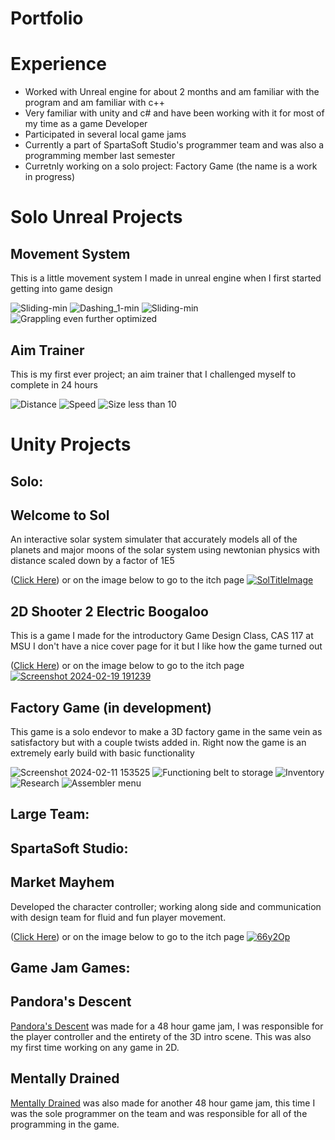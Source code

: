 # Portfolio

# Experience 
- Worked with Unreal engine for about 2 months and am familiar with the program and am familiar with c++ 
- Very familiar with unity and c# and have been working with it for most of my time as a game Developer
- Participated in several local game jams
- Currently a part of SpartaSoft Studio's programmer team and was also a programming member last semester
- Curretnly working on a solo project: Factory Game (the name is a work in progress)
# Solo Unreal Projects

## Movement System
This is a little movement system I made in unreal engine when I first started getting into game design

![Sliding-min](https://github.com/PlagatonicRed/Portfolio/assets/144390798/c977faec-f65d-48cb-9e76-0f2324615def)
![Dashing_1-min](https://github.com/PlagatonicRed/Portfolio/assets/144390798/a2ee228f-d766-4e90-a3b5-4e04217c484a)
![Sliding-min](https://github.com/PlagatonicRed/Portfolio/assets/144390798/d71f71e7-7720-4106-9c65-7139719e48be)
![Grappling even further optimized](https://github.com/PlagatonicRed/Portfolio/assets/144390798/bce2f308-d2ca-4ee7-9e80-56f6167091ec)

## Aim Trainer
This is my first ever project; an aim trainer that I challenged myself to complete in 24 hours

![Distance](https://github.com/PlagatonicRed/Portfolio/assets/144390798/c52ea8ca-ca65-448c-890b-3f5828c44628)
![Speed](https://github.com/PlagatonicRed/Portfolio/assets/144390798/43786bc8-f825-455d-bf09-52558531ee44)
![Size less than 10](https://github.com/PlagatonicRed/Portfolio/assets/144390798/533e3fa7-8541-49ef-984a-531b792d0470)

# Unity Projects
## Solo:
## Welcome to Sol 
An interactive solar system simulater that accurately models all of the planets and major moons of the solar system using newtonian physics with distance scaled down by a factor of 1E5

([Click Here](https://plagatonicred.itch.io/welcome-to-sol)) or on the image below to go to the itch page
[![SolTitleImage](https://github.com/PlagatonicRed/Portfolio/assets/144390798/0f6c6596-24fa-41c7-92d0-f1917006924c)](https://plagatonicred.itch.io/welcome-to-sol)

## 2D Shooter 2 Electric Boogaloo
This is a game I made for the introductory Game Design Class, CAS 117 at MSU I don't have a nice cover page for it but I like how the game turned out

([Click Here](https://plagatonicred.itch.io/2d-shooter-two-electric-boogaloo)) or on the image below to go to the itch page
[![Screenshot 2024-02-19 191239](https://github.com/PlagatonicRed/Portfolio/assets/144390798/8cd17511-5036-4501-ac00-6fffed15f84a)](https://plagatonicred.itch.io/2d-shooter-two-electric-boogaloo)
## Factory Game (in development)
This game is a solo endevor to make a 3D factory game in the same vein as satisfactory but with a couple twists added in.
Right now the game is an extremely early build with basic functionality

![Screenshot 2024-02-11 153525](https://github.com/PlagatonicRed/Portfolio/assets/144390798/cdd81e24-fd99-4c4d-a9b2-246a7b023954)
![Functioning belt to storage](https://github.com/PlagatonicRed/Portfolio/assets/144390798/0a017ed2-5a65-40e3-80a6-6a27e3b4b963)
![Inventory](https://github.com/PlagatonicRed/Portfolio/assets/144390798/42a68dc6-6012-4fd7-95b4-80acb0d2d517)
![Research](https://github.com/PlagatonicRed/Portfolio/assets/144390798/09e733aa-f3b9-4611-b614-c1b571c182ee)
![Assembler menu](https://github.com/PlagatonicRed/Portfolio/assets/144390798/b3b37c91-d2c0-48a3-aee1-c46c80c739e5)

## Large Team:
## SpartaSoft Studio:
## Market Mayhem

Developed the character controller; working along side and communication with design team for fluid and fun player movement.

([Click Here](https://spartasoftstudio.itch.io/market-mayhem)) or on the image below to go to the itch page
[![66y2Op](https://github.com/PlagatonicRed/Portfolio/assets/144390798/45069d88-906a-4a75-a159-717cc8a6e7e1)](https://spartasoftstudio.itch.io/market-mayhem)
## Game Jam Games:
## Pandora's Descent

[Pandora's Descent](https://plagatonicred.itch.io/pandoras-descent) was made for a 48 hour game jam, I was responsible for the player controller and the entirety of the 3D intro scene. 
This was also my first time working on any game in 2D.

## Mentally Drained
[Mentally Drained](https://plagatonicred.itch.io/mentally-drained) was also made for another 48 hour game jam, this time I was the sole programmer on the team and was responsible for all of the programming in the game.
